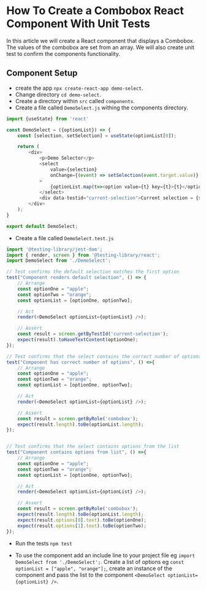 # How To Create a Combobox React Component With Unit Tests

In this article we will create a React component that displays a Combobox. The values of the combobox are set from an array. We will also create unit test to confirm the components functionality. 

## Component Setup

- create the app `npx create-react-app demo-select`.
- Change directory `cd demo-select`.
- Create a directory within `src` called `components`.
- Create a file called `DemoSelect.js` withing the components directory.

```js
import {useState} from 'react'

const DemoSelect = ({optionList}) => {
    const [selection, setSelection] = useState(optionList[0]);

    return (
        <div>
            <p>Demo Selector</p>
            <select 
                value={selection}
                onChange={(event) => setSelection(event.target.value)}
            >
                {optionList.map(t=><option value={t} key={t}>{t}</option>)}
            </select>
            <div data-testid="current-selection">Current selection = {selection}</div>
        </div>
    );
}

export default DemoSelect;

```

- Create a file called `DemoSelect.test.js`

```js
import '@testing-library/jest-dom';
import { render, screen } from '@testing-library/react';
import DemoSelect from './DemoSelect';

// Test confirms the default selection matches the first option 
test("Component renders default selection", () => {
    // Arrange
    const optionOne = "apple";
    const optionTwo = "orange";
    const optionList = [optionOne, optionTwo];

    // Act
    render(<DemoSelect optionList={optionList} />);

    // Assert
    const result = screen.getByTestId('current-selection');
    expect(result).toHaveTextContent(optionOne);
});

// Test confirms that the select contains the correct number of options
test("Component has correct number of options", () =>{
    // Arrange
    const optionOne = "apple";
    const optionTwo = "orange";
    const optionList = [optionOne, optionTwo];

    // Act
    render(<DemoSelect optionList={optionList} />);

    // Assert
    const result = screen.getByRole('combobox');
    expect(result.length).toBe(optionList.length);
});


// Test confirms that the select contains options from the list
test("Component contains options from list", () =>{
    // Arrange
    const optionOne = "apple";
    const optionTwo = "orange";
    const optionList = [optionOne, optionTwo];

    // Act
    render(<DemoSelect optionList={optionList} />);

    // Assert
    const result = screen.getByRole('combobox');
    expect(result.length).toBe(optionList.length);
    expect(result.options[0].text).toBe(optionOne);
    expect(result.options[1].text).toBe(optionTwo);
});


```

- Run the tests `npm test`

- To use the component add an include line to your project file eg `import DemoSelect from './DemoSelect';`. Create a list of options eg `const optionList = ["apple", "orange"];`, create an instance of the component and pass the list to the component `<DemoSelect optionList={optionList} />`.
 